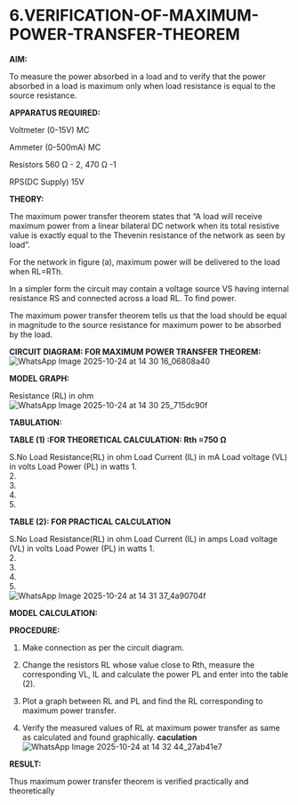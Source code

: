 # 6.VERIFICATION-OF-MAXIMUM-POWER-TRANSFER-THEOREM

**AIM:**

To measure the power absorbed in a load and to verify that the power absorbed in a load is maximum only when load resistance is equal to the source resistance.

**APPARATUS REQUIRED:**

Voltmeter (0-15V) MC

Ammeter (0-500mA) MC

Resistors 560 Ω - 2, 470 Ω -1

RPS(DC Supply)  15V	

**THEORY:**

The maximum power transfer theorem states that “A load will receive maximum power from a linear bilateral DC network when its total resistive value is exactly equal to the Thevenin resistance of the network as seen by load”.

For the network in figure (a), maximum power will be delivered to the load when RL=RTh.

In a simpler form the circuit may contain a voltage source VS having internal resistance RS and connected across a load RL. To find power.
 
The maximum power transfer theorem tells us that the load should be equal in magnitude to the source resistance for maximum power to be absorbed by the load.

**CIRCUIT DIAGRAM: FOR MAXIMUM POWER TRANSFER THEOREM:**
![WhatsApp Image 2025-10-24 at 14 30 16_06808a40](https://github.com/user-attachments/assets/bd7812e0-bccc-413f-88cc-6f3dba06e7f3)



**MODEL GRAPH:**

Resistance (RL) in ohm
![WhatsApp Image 2025-10-24 at 14 30 25_715dc90f](https://github.com/user-attachments/assets/4a681cbc-9edd-4764-8f30-0f8ba0a3ee5a)


**TABULATION:**
 
**TABLE (1) :FOR THEORETICAL CALCULATION: Rth =750 Ω**

S.No	Load
Resistance(RL) in ohm	Load
Current (IL) in mA	Load
voltage (VL) in volts	Load Power (PL) in watts
1.				
2.				
3.				
4.				
5.				


**TABLE (2): FOR PRACTICAL CALCULATION**

S.No	Load
Resistance(RL) in ohm	Load
Current (IL) in amps	Load
voltage (VL) in volts	Load Power (PL) in watts
1.				
2.				
3.				
4.				
5.	
![WhatsApp Image 2025-10-24 at 14 31 37_4a90704f](https://github.com/user-attachments/assets/2a7a56c7-cb99-4e70-86b7-70c0e2988d4d)



**MODEL CALCULATION:**

**PROCEDURE:**

1.	Make connection as per the circuit diagram.

2.	Change the resistors RL whose value close to Rth, measure the corresponding VL, IL and calculate the power PL and enter into the table (2).

3.	Plot a graph between RL and PL and find the RL corresponding to maximum power transfer.

4.	Verify the measured values of RL at maximum power transfer as same as calculated and found graphically.
   **caculation**
  	![WhatsApp Image 2025-10-24 at 14 32 44_27ab41e7](https://github.com/user-attachments/assets/b6fa8e9a-b907-4428-9199-03bf6dbe072d)


**RESULT:**

Thus maximum power transfer theorem is verified practically and theoretically


